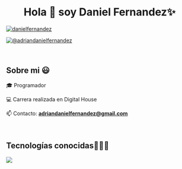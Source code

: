 
<h1 align="center">Hola 👋  soy Daniel Fernandez✨ </h1> 

<p align="left">

<a href="https://www.linkedin.com/in/daniel-fernandez-a130a3239" target="blank"><img align="center" src="https://img.shields.io/badge/LinkedIn-0077B5?style=for-the-badge&logo=linkedin&logoColor=white" alt="danielfernandez"/></a>

<a href = "mailto:unsimpledev@gmail.com" target="blank"><img align="center" src="https://img.shields.io/badge/Gmail-D14836?style=for-the-badge&logo=gmail&logoColor=white" alt="@adriandanielfernandez"  /></a>
  </p>
<br>
<h2>Sobre mi 😃</h2>
<!--Intro start-->

<p align="left">
🎓 Programador 
  
💻 Carrera realizada en Digital House

📫 Contacto: **adriandanielfernandez@gmail.com**
<!--Intro end-->
  </p>
<br>

<h2 >Tecnologías conocidas👨🏻‍💻</h2>
<!--tech stack icons-->
<p align="left">
  <a href="https://skillicons.dev">
    <img src="https://skillicons.dev/icons?i=css,html,js,nodejs,mysql,sqlite,postgres,prisma,git,redis,react,vite,github,docker,materialui,postman,aws,vscode=12" />
  </a>
</p>
<br>
<!-------------------------->


<!--
**danisnake1000/danisnake1000** is a ✨ _special_ ✨ repository because its `README.md` (this file) appears on your GitHub profile.

Here are some ideas to get you started:

- 🔭 I’m currently working on ...
- 🌱 I’m currently learning ...
- 👯 I’m looking to collaborate on ...
- 🤔 I’m looking for help with ...
- 💬 Ask me about ...
- 📫 How to reach me: ...
- 😄 Pronouns: ...
- ⚡ Fun fact: ...
-->
